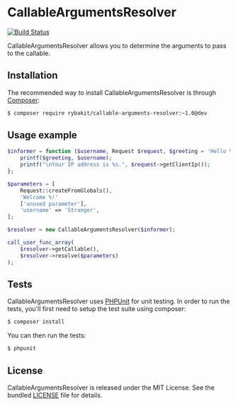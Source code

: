 CallableArgumentsResolver
=========================
[![Build Status](https://secure.travis-ci.org/rybakit/callable-arguments-resolver.png?branch=master)](http://travis-ci.org/rybakit/callable-arguments-resolver)

CallableArgumentsResolver allows you to determine the arguments to pass to the callable.


## Installation

The recommended way to install CallableArgumentsResolver is through [Composer](http://getcomposer.org):

```sh
$ composer require rybakit/callable-arguments-resolver:~1.0@dev
```


## Usage example

```php
$informer = function ($username, Request $request, $greeting = 'Hello %s!') {
    printf($greeting, $username);
    printf("\nYour IP address is %s.", $request->getClientIp());
};

$parameters = [
    Request::createFromGlobals(),
    'Welcome %!'
    ['unused parameter'],
    'username' => 'Stranger',
];

$resolver = new CallableArgumentsResolver($informer);

call_user_func_array(
    $resolver->getCallable(),
    $resolver->resolve($parameters)
);
```


## Tests

CallableArgumentsResolver uses [PHPUnit](http://phpunit.de) for unit testing.
In order to run the tests, you'll first need to setup the test suite using composer:

```sh
$ composer install
```

You can then run the tests:

```sh
$ phpunit
```


## License

CallableArgumentsResolver is released under the MIT License. See the bundled [LICENSE](LICENSE) file for details.
